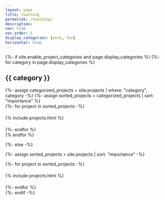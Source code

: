 ```yaml
---
layout: page
title: teaching
permalink: /teaching/
description:
nav: true
nav_order: 5
display_categories: [work, fun]
horizontal: true
---
```


<!-- pages/projects.md -->
<style>
/* Ensure one card per row spanning full width */
.projects .list {
    display: flex;
    flex-direction: column; /* Stack cards vertically */
    gap: 20px; /* Add space between cards */
}

.project-card {
    width: 100%; /* Full width of container */
    display: block;
}
</style>

<div class="projects">
{%- if site.enable_project_categories and page.display_categories %}
  <!-- Display categorized projects -->
  {%- for category in page.display_categories %}
  <h2 class="category">{{ category }}</h2>
  {%- assign categorized_projects = site.projects | where: "category", category -%}
  {%- assign sorted_projects = categorized_projects | sort: "importance" %}
  <!-- Generate cards for each project -->
  <div class="list">
    {%- for project in sorted_projects -%}
      <div class="project-card">
        {% include projects.html %}
      </div>
    {%- endfor %}
  </div>
  {% endfor %}

{%- else -%}
<!-- Display projects without categories -->
  {%- assign sorted_projects = site.projects | sort: "importance" -%}
  <!-- Generate cards for each project -->
  <div class="list">
    {%- for project in sorted_projects -%}
      <div class="project-card">
        {% include projects.html %}
      </div>
    {%- endfor %}
  </div>
{%- endif -%}
</div>
